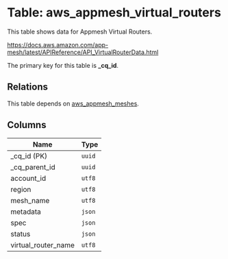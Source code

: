 # Table: aws_appmesh_virtual_routers

This table shows data for Appmesh Virtual Routers.

https://docs.aws.amazon.com/app-mesh/latest/APIReference/API_VirtualRouterData.html

The primary key for this table is **_cq_id**.

## Relations

This table depends on [aws_appmesh_meshes](aws_appmesh_meshes).

## Columns

| Name          | Type          |
| ------------- | ------------- |
|_cq_id (PK)|`uuid`|
|_cq_parent_id|`uuid`|
|account_id|`utf8`|
|region|`utf8`|
|mesh_name|`utf8`|
|metadata|`json`|
|spec|`json`|
|status|`json`|
|virtual_router_name|`utf8`|